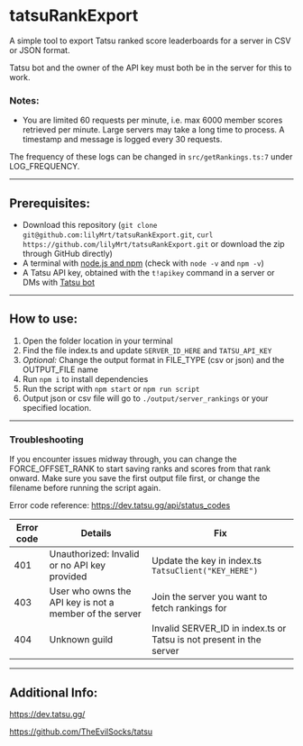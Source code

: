 # tatsuRankExport

A simple tool to export Tatsu ranked score leaderboards for a server in CSV or JSON format.

Tatsu bot and the owner of the API key must both be in the server for this to work.



### Notes: 
- You are limited 60 requests per minute, i.e. max 6000 member scores retrieved per minute. Large servers may take a long time to process. A timestamp and message is logged every 30 requests.

The frequency of these logs can be changed in `src/getRankings.ts:7` under LOG_FREQUENCY.


---

## Prerequisites:

- Download this repository (`git clone git@github.com:lilyMrt/tatsuRankExport.git`, `curl https://github.com/lilyMrt/tatsuRankExport.git` or download the zip through GitHub directly)
- A terminal with [node.js and npm](https://docs.npmjs.com/downloading-and-installing-node-js-and-npm) (check with `node -v` and `npm -v`)
- A Tatsu API key, obtained with the `t!apikey` command in a server or DMs with [Tatsu bot](https://tatsu.gg)

---


## How to use:

1. Open the folder location in your terminal
2. Find the file index.ts and update `SERVER_ID_HERE` and `TATSU_API_KEY`
3. _Optional:_ Change the output format in FILE_TYPE (csv or json) and the OUTPUT_FILE name
4. Run `npm i` to install dependencies
5. Run the script with `npm start` or `npm run script`
6. Output json or csv file will go to `./output/server_rankings` or your specified location.


---


### Troubleshooting
If you encounter issues midway through, you can change the FORCE_OFFSET_RANK to start saving ranks and scores from that rank onward. Make sure you save the first output file first, or change the filename before running the script again.

Error code reference: https://dev.tatsu.gg/api/status_codes

Error code | Details | Fix
--- | --- | ---
401 | Unauthorized: Invalid or no API key provided | Update the key in index.ts `TatsuClient("KEY_HERE")` 
403 | User who owns the API key is not a member of the server | Join the server you want to fetch rankings for
404 | Unknown guild | Invalid SERVER_ID in index.ts or Tatsu is not present in the server



---


## Additional Info:


<https://dev.tatsu.gg/>


<https://github.com/TheEvilSocks/tatsu>
